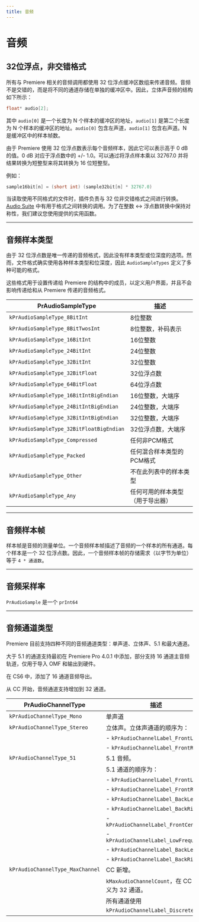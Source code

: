 ```yaml
---
title: 音频
---
```

# 音频

## 32位浮点，非交错格式

所有与 Premiere 相关的音频调用都使用 32 位浮点缓冲区数组来传递音频。音频不是交错的，而是将不同的通道存储在单独的缓冲区中。因此，立体声音频的结构如下所示：

```cpp
float* audio[2];
```

其中 `audio[0]` 是一个长度为 N 个样本的缓冲区的地址，`audio[1]` 是第二个长度为 N 个样本的缓冲区的地址。`audio[0]` 包含左声道，`audio[1]` 包含右声道。N 是缓冲区中的样本帧数。

由于 Premiere 使用 32 位浮点数表示每个音频样本，因此它可以表示高于 0 dB 的值。0 dB 对应于浮点数中的 +/- 1.0。可以通过将浮点样本乘以 32767.0 并将结果转换为短整型来将其转换为 16 位短整型。

例如：

```cpp
sample16bit[n] = (short int) (sample32bit[n] * 32767.0)
```

当读取使用不同格式的文件时，插件负责与 32 位非交错格式之间进行转换。[Audio Suite](sweetpea-suites.md#audio-suite) 中有用于格式之间转换的调用。为了在整数 <-> 浮点数转换中保持对称性，我们建议您使用提供的实用函数。

---

## 音频样本类型

由于 32 位浮点数是唯一传递的音频格式，因此没有样本类型或位深度的选项。然而，文件格式确实使用各种样本类型和位深度，因此 `AudioSampleTypes` 定义了多种可能的格式。

这些格式用于设置传递给 Premiere 的结构中的成员，以定义用户界面，并且不会影响传递给和从 Premiere 传递的音频格式。

|            PrAudioSampleType             |                  描述                  |
| ---------------------------------------- | -------------------------------------- |
| `kPrAudioSampleType_8BitInt`             | 8位整数                                |
| `kPrAudioSampleType_8BitTwosInt`         | 8位整数，补码表示                      |
| `kPrAudioSampleType_16BitInt`            | 16位整数                               |
| `kPrAudioSampleType_24BitInt`            | 24位整数                               |
| `kPrAudioSampleType_32BitInt`            | 32位整数                               |
| `kPrAudioSampleType_32BitFloat`          | 32位浮点数                             |
| `kPrAudioSampleType_64BitFloat`          | 64位浮点数                             |
| `kPrAudioSampleType_16BitIntBigEndian`   | 16位整数，大端序                       |
| `kPrAudioSampleType_24BitIntBigEndian`   | 24位整数，大端序                       |
| `kPrAudioSampleType_32BitIntBigEndian`   | 32位整数，大端序                       |
| `kPrAudioSampleType_32BitFloatBigEndian` | 32位浮点数，大端序                     |
| `kPrAudioSampleType_Compressed`          | 任何非PCM格式                          |
| `kPrAudioSampleType_Packed`              | 任何混合样本类型的PCM格式              |
| `kPrAudioSampleType_Other`               | 不在此列表中的样本类型                 |
| `kPrAudioSampleType_Any`                 | 任何可用的样本类型（用于导出器）       |

---

## 音频样本帧

样本帧是音频的测量单位。一个音频样本帧描述了音频的一个样本的所有通道。每个样本是一个 32 位浮点数。因此，一个音频样本帧的存储需求（以字节为单位）等于 `4 * 通道数`。

---

## 音频采样率

`PrAudioSample` 是一个 `prInt64`

---

## 音频通道类型

Premiere 目前支持四种不同的音频通道类型：单声道、立体声、5.1 和最大通道。

大于 5.1 的通道支持最初在 Premiere Pro 4.0.1 中添加，部分支持 16 通道主音频轨道，仅用于导入 OMF 和输出到硬件。

在 CS6 中，添加了 16 通道音频导出。

从 CC 开始，音频通道支持增加到 32 通道。

|        PrAudioChannelType        |                        描述                        |
|----------------------------------|---------------------------------------------------|
| `kPrAudioChannelType_Mono`       | 单声道                                             |
| `kPrAudioChannelType_Stereo`     | 立体声。立体声通道的顺序为：                       |
|                                  | - `kPrAudioChannelLabel_FrontLeft`                |
|                                  | - `kPrAudioChannelLabel_FrontRight`               |
| `kPrAudioChannelType_51`         | 5.1 音频。                                         |
|                                  | 5.1 通道的顺序为：                                 |
|                                  | - `kPrAudioChannelLabel_FrontLeft`                |
|                                  | - `kPrAudioChannelLabel_FrontRight`               |
|                                  | - `kPrAudioChannelLabel_BackLeft`                 |
|                                  | - `kPrAudioChannelLabel_BackRight`                |
|                                  | - `kPrAudioChannelLabel_FrontCenter`              |
|                                  | - `kPrAudioChannelLabel_LowFrequency`             |
|                                  | - `kPrAudioChannelLabel_BackLeft`                 |
|                                  | - `kPrAudioChannelLabel_BackRight`                |
| `kPrAudioChannelType_MaxChannel` | CC 新增。                                          |
|                                  | `kMaxAudioChannelCount`，在 CC 中定义为 32 通道。 |
|                                  | 所有通道使用 `kPrAudioChannelLabel_Discrete`。    |